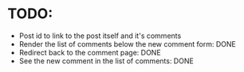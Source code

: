 # TODO:
- Post id to link to the post itself and it's comments
- Render the list of comments below the new comment form: DONE
- Redirect back to the comment page: DONE
- See the new comment in the list of comments: DONE